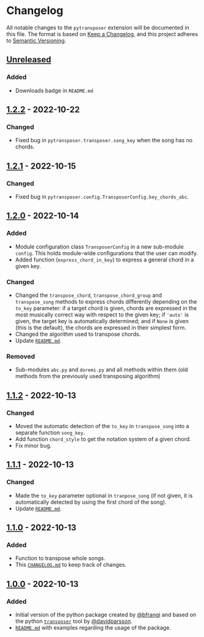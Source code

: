 # Changelog

All notable changes to the `pytransposer` extension will be documented in this file. The format is based on [Keep a Changelog](https://keepachangelog.com/en/1.0.0/),
and this project adheres to [Semantic Versioning](https://semver.org/spec/v2.0.0.html).

## [Unreleased]
### Added
- Downloads badge in `README.md`
  
## [1.2.2] - 2022-10-22
### Changed
- Fixed bug in `pytransposer.transposer.song_key` when the song has no chords.


## [1.2.1] - 2022-10-15
### Changed
- Fixed bug in `pytransposer.config.TransposerConfig.key_chords_abc`.

## [1.2.0] - 2022-10-14
### Added
- Module configuration class `TransposerConfig` in a new sub-module `config`. This holds module-wide configurations that the user can modify.
- Added function (`express_chord_in_key`) to express a general chord in a given key.
### Changed
- Changed the `transpose_chord`, `transpose_chord_group` and `transpose_song` methods to express chords differently depending on the `to_key` parameter: if a target chord is given, chords are expressed in the most musically correct way with respect to the given key; if `'auto'` is given, the target key is automatically determined; and if `None` is given (this is the default), the chords are expressed in their simplest form.
- Changed the algorithm used to transpose chords.
- Update [`README.md`](README.md).
### Removed
- Sub-modules `abc.py` and `doremi.py` and all methods within them (old methods from the previously used transposing algorithm)
  
<!-- ### Changed
### Removed -->

## [1.1.2] - 2022-10-13
### Changed
- Moved the automatic detection of the `to_key` in `transpose_song` into a separate function `song_key`.
- Add function `chord_style` to get the notation system of a given chord.
- Fix minor bug.

## [1.1.1] - 2022-10-13
### Changed
- Made the `to_key` parameter optional in `tranpose_song` (if not given, it is automatically detected by using the first chord of the song).
- Update [`README.md`](README.md).

## [1.1.0] - 2022-10-13
### Added
- Function to transpose whole songs.
- This [`CHANGELOG.md`](CHANGELOG.md) to keep track of changes.


## [1.0.0] - 2022-10-13
### Added
- Initial version of the python package created by [@bfrangi](https://github.com/bfrangi/) and based on the python [`transposer`](https://github.com/davidparsson/transposer) tool by [@davidparsson](https://github.com/davidparsson).
- [`README.md`](README.md) with examples regarding the usage of the package.



[Unreleased]: https://github.com/bfrangi/pytransposer/compare/v1.2.2...HEAD
[1.2.2]: https://github.com/bfrangi/pytransposer/compare/v1.2.1...v1.2.2
[1.2.1]: https://github.com/bfrangi/pytransposer/compare/v1.2.0...v1.2.1
[1.2.0]: https://github.com/bfrangi/pytransposer/compare/v1.1.2...v1.2.0
[1.1.2]: https://github.com/bfrangi/pytransposer/compare/v1.1.1...v1.1.2
[1.1.1]: https://github.com/bfrangi/pytransposer/compare/v1.1.0...v1.1.1
[1.1.0]: https://github.com/bfrangi/pytransposer/compare/v1.0.0...v1.1.0
[1.0.0]: https://github.com/bfrangi/pytransposer/releases/tag/v1.0.0 